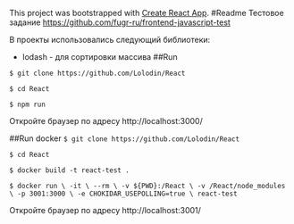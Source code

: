This project was bootstrapped with [Create React App](https://github.com/facebook/create-react-app).
#Readme
Тестовое задание https://github.com/fugr-ru/frontend-javascript-test

В проекты использовались следующий библиотеки:
* lodash - для сортировки массива
##Run

`$ git clone https://github.com/Lolodin/React`

`$ cd React`

`$ npm run`

Откройте браузер по адресу http://localhost:3000/ 

##Run docker
`$ git clone https://github.com/Lolodin/React`

`$ cd React`

`$ docker build -t react-test .`

`$ docker run \
    -it \
    --rm \
    -v ${PWD}:/React \
    -v /React/node_modules \
    -p 3001:3000 \
    -e CHOKIDAR_USEPOLLING=true \
    react-test`

Откройте браузер по адресу http://localhost:3001/ 
